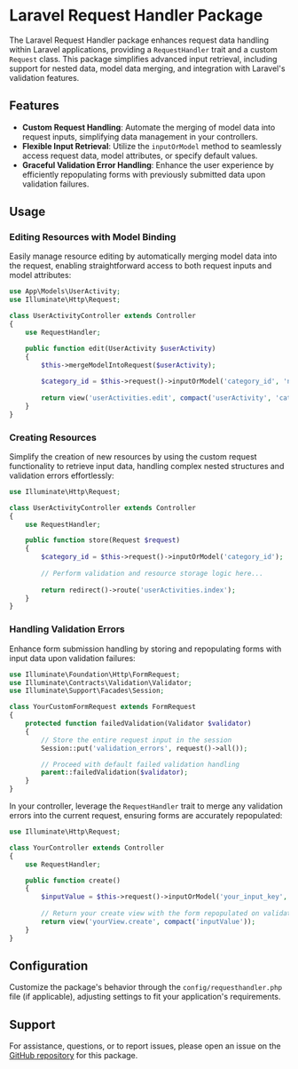 # Laravel Request Handler Package

The Laravel Request Handler package enhances request data handling within Laravel applications, providing a `RequestHandler` trait and a custom `Request` class. This package simplifies advanced input retrieval, including support for nested data, model data merging, and integration with Laravel's validation features.

## Features

- **Custom Request Handling**: Automate the merging of model data into request inputs, simplifying data management in your controllers.
- **Flexible Input Retrieval**: Utilize the `inputOrModel` method to seamlessly access request data, model attributes, or specify default values.
- **Graceful Validation Error Handling**: Enhance the user experience by efficiently repopulating forms with previously submitted data upon validation failures.

## Usage

### Editing Resources with Model Binding

Easily manage resource editing by automatically merging model data into the request, enabling straightforward access to both request inputs and model attributes:

```php
use App\Models\UserActivity;
use Illuminate\Http\Request;

class UserActivityController extends Controller
{
    use RequestHandler;

    public function edit(UserActivity $userActivity)
    {
        $this->mergeModelIntoRequest($userActivity);
        
        $category_id = $this->request()->inputOrModel('category_id', 'norm.activity.category.id');
        
        return view('userActivities.edit', compact('userActivity', 'category_id'));
    }
}
```

### Creating Resources

Simplify the creation of new resources by using the custom request functionality to retrieve input data, handling complex nested structures and validation errors effortlessly:

```php
use Illuminate\Http\Request;

class UserActivityController extends Controller
{
    use RequestHandler;

    public function store(Request $request)
    {
        $category_id = $this->request()->inputOrModel('category_id');
        
        // Perform validation and resource storage logic here...
        
        return redirect()->route('userActivities.index');
    }
}
```

### Handling Validation Errors

Enhance form submission handling by storing and repopulating forms with input data upon validation failures:

```php
use Illuminate\Foundation\Http\FormRequest;
use Illuminate\Contracts\Validation\Validator;
use Illuminate\Support\Facades\Session;

class YourCustomFormRequest extends FormRequest
{
    protected function failedValidation(Validator $validator)
    {
        // Store the entire request input in the session
        Session::put('validation_errors', request()->all());

        // Proceed with default failed validation handling
        parent::failedValidation($validator);
    }
}
```

In your controller, leverage the `RequestHandler` trait to merge any validation errors into the current request, ensuring forms are accurately repopulated:

```php
use Illuminate\Http\Request;

class YourController extends Controller
{
    use RequestHandler;

    public function create()
    {
        $inputValue = $this->request()->inputOrModel('your_input_key', 'default_value');
        
        // Return your create view with the form repopulated on validation failure
        return view('yourView.create', compact('inputValue'));
    }
}
```

## Configuration

Customize the package's behavior through the `config/requesthandler.php` file (if applicable), adjusting settings to fit your application's requirements.

## Support

For assistance, questions, or to report issues, please open an issue on the [GitHub repository](#) for this package.
